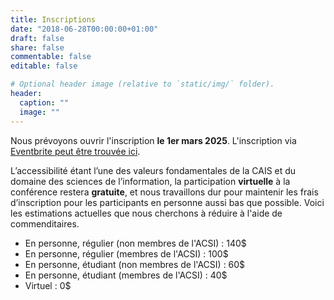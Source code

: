 ```yaml
---
title: Inscriptions
date: "2018-06-28T00:00:00+01:00"
draft: false
share: false
commentable: false
editable: false

# Optional header image (relative to `static/img/` folder).
header:
  caption: ""
  image: ""
---
```


Nous prévoyons ouvrir l'inscription <strong>le 1er mars 2025</strong>. L'inscription via [Eventbrite peut être trouvée ici](https://www.eventbrite.com/e/1242367096429).

L’accessibilité étant l’une des valeurs fondamentales de la CAIS et du domaine des sciences de l’information, la participation <strong>virtuelle</strong> à la conférence restera <strong>gratuite</strong>, et nous travaillons dur pour maintenir les frais d’inscription pour les participants en personne aussi bas que possible. Voici les estimations actuelles que nous cherchons à réduire à l'aide de commenditaires.

- En personne, régulier (non membres de l'ACSI) : 140$
- En personne, régulier (membres de l'ACSI) : 100$
- En personne, étudiant (non membres de l'ACSI) : 60$
- En personne, étudiant (membres de l'ACSI) : 40$
- Virtuel : 0$
